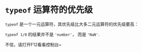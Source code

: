 # `typeof` 运算符的优先级

`typeof` 是一个一元运算符，其优先级比大多二元运算符的优先级要高：

`typeof 1/0` 的结果并不是 `'number'`， 而是 `'NaN'`.

不信，请打开F12看看控制台~
